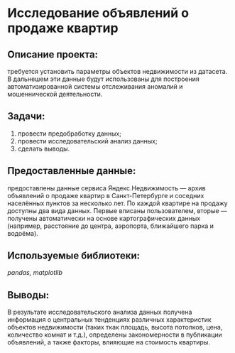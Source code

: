 # Исследование объявлений о продаже квартир

## Описание проекта: 
требуется установить параметры объектов недвижимости из датасета. В дальнешем эти данные будут использованы для построения автоматизированной системы отслеживания аномалий и мошеннической деятельности.  

## Задачи:
1. провести предобработку данных;
2. провести исследовательский анализ данных;
3. сделать выводы.

## Предоставленные данные:
предоставлены данные сервиса Яндекс.Недвижимость — архив объявлений о продаже квартир в Санкт-Петербурге и соседних населённых пунктов за несколько лет. По каждой квартире на продажу доступны два вида данных. Первые вписаны пользователем, вторые — получены автоматически на основе картографических данных (например, расстояние до центра, аэропорта, ближайшего парка и водоёма). 

## Используемые библиотеки:
*pandas, matplotlib*

## Выводы:
В результате исследовательского анализа данных получена информация о центральных тенденциях различных характеристик объектов недвижимости (таких ткак площадь, высота потолков, цена, количество комнат и т.д.), определены закономерности в публикации объявлений, а также факторы, влияющие на стоимость квартиры.
